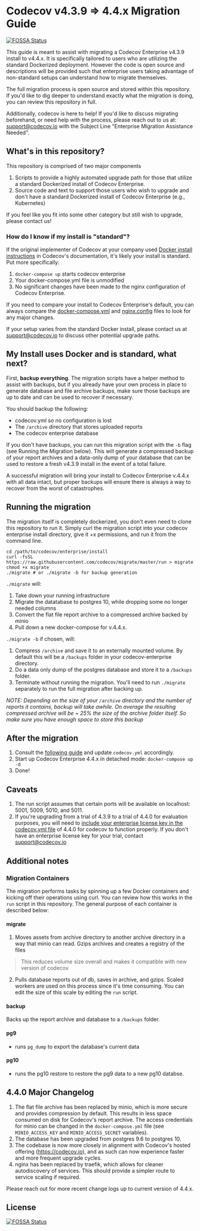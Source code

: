 # Codecov v4.3.9 => 4.4.x Migration Guide
[![FOSSA Status](https://app.fossa.com/api/projects/git%2Bgithub.com%2Fcodecov%2Fmigrate.svg?type=shield)](https://app.fossa.com/projects/git%2Bgithub.com%2Fcodecov%2Fmigrate?ref=badge_shield)


This guide is meant to assist with migrating a Codecov Enterprise v4.3.9 install to v4.4.x. It is specifically tailored to users who are utilizing the standard Dockerized deployment. However the code is open source and descriptions will be provided such that enterprise users taking advantage of non-standard setups can understand how to migrate themselves.

The full migration process is open source and stored within this repository. If you'd like to dig deeper to understand exactly what the migration is doing, you can review this repository in full. 

Additionally, codecov is here to help! If you'd like to discuss migrating beforehand, or need help with the process, please reach out to us at: support@codecov.io with the Subject Line "Enterprise Migration Assistance Needed".

## What's in this repository?

This repository is comprised of two major components

1. Scripts to provide a highly automated upgrade path for those that utilize a standard Dockerized install of Codecov Enterprise.
2. Source code and text to support those users who wish to upgrade and don't have a standard Dockerized install of Codecov Enterprise (e.g., Kubernetes)

If you feel like you fit into some other category but still wish to upgrade, please contact us!

### How do I know if my install is "standard"?

If the original implementer of Codecov at your company used [Docker install instructions](https://docs.codecov.io/docs/deploying-with-docker) in Codecov's documentation, it's likely your install is standard. Put more specifically:

1. `docker-compose up` starts codecov enterprise
2. Your docker-compose.yml file is unmodified
3. No significant changes have been made to the nginx configuration of Codecov Enterprise. 

If you need to compare your install to Codecov Enterprise's default, you can always compare the [docker-compose.yml](https://raw.githubusercontent.com/codecov/enterprise/master/compose-assets/docker-compose.yml) and [nginx.config](https://raw.githubusercontent.com/codecov/enterprise/master/compose-assets/nginx.config) files to look for any major changes.

If your setup varies from the standard Docker install, please contact us at support@codecov.io to discuss other potential upgrade paths. 

## My Install uses Docker and is standard, what next?

First, **backup everything**. The migration scripts have a helper method to assist with backups, but if you already have your own process in place to generate database and file archive backups, make sure those backups are up to date and can be used to recover if necessary. 

You should backup the following:

* codecov.yml so no configuration is lost
* The `/archive` directory that stores uploaded reports
* The codecov enterprise database

If you don't have backups, you can run this migration script with the `-b` flag (see Running the Migration below). This will generate a compressed backup of your report archives and a data-only dump of your database that can be used to restore a fresh v4.3.9 install in the event of a total failure.

A successful migration will bring your install to Codecov Enterprise v.4.4.x with all data intact, but proper backups will ensure there is always a way to recover from the worst of catastrophes.

## Running the migration

The migration itself is completely dockerized, you don't even need to clone this repository to run it. Simply curl the migration script into your codecov enterprise install directory, give it +x permissions, and run it from the command line. 

    cd /path/to/codecov/enterprise/install
    curl -fsSL https://raw.githubusercontent.com/codecov/migrate/master/run > migrate
    chmod +x migrate
    ./migrate # or ./migrate -b for backup generation
    
`./migrate` will: 

1. Take down your running infrastructure
2. Migrate the datatabase to postgres 10, while dropping some no longer needed columns
3. Convert the flat file report archive to a compressed archive backed by minio
4. Pull down a new docker-compose for v.4.4.x. 

`./migrate -b` if chosen, will:

1. Compress `/archive` and save it to an externally mounted volume. By default this will be a `/backups` folder in your codecov-enterprise directory.
2. Do a data only dump of the postgres database and store it to a `/backups` folder.
3. Terminate without running the migration. You'll need to run `./migrate` separately to run the full migration after backing up. 

*NOTE: Depending on the size of your `/archive` directory and the number of reports it contains, backup will take awhile. On average the resulting compressed archive will be ~ 25% the size of the archive folder itself. So make sure you have enough space to store this backup*

## After the migration

1. Consult the [following guide](https://docs.codecov.io/changelog/release-notes-for-codecov-v448#section-codecov-enterprise-self-hosted-448-changes-changes-to-minio) and update `codecov.yml` accordingly.
2. Start up Codecov Enterprise 4.4.x in detached mode: `docker-compose up -d`
3. Done!

## Caveats

1. The run script assumes that certain ports will be available on localhost: 5001, 5009, 5010, and 5011.
2. If you're upgrading from a trial of 4.3.9 to a trial of 4.4.0 for evaluation purposes, you will need to [include your enterprise license key in the codecov.yml file](https://docs.codecov.io/docs/configuration#section-enterprise-license) of 4.4.0 for codecov to function properly. If you don't have an enterprise license key for your trial, contact support@codecov.io

## Additional notes

### Migration Containers

The migration performs tasks by spinning up a few Docker containers and kicking off their operations using curl. You can review how this works in the `run` script in this repository. The general purpose of each container is described below:

#### migrate

1. Moves assets from archive directory to another archive directory in a way that minio can read. Gzips archives and creates a registry of the files

> This reduces volume size overall and makes it compatible with new version of codecov

2. Pulls database reports out of db, saves in archive, and gzips. Scaled workers are used on this process since it's time consuming. You can edit the size of this scale by editing the `run` script.

#### backup

Backs up the report archive and database to a `/backups` folder.

#### pg9

- runs `pg_dump` to export the database's current data

#### pg10

- runs the pg10 restore to restore the pg9 data to a new pg10 databse.

## 4.4.0 Major Changelog

1. The flat file archive has been replaced by minio, which is more secure and provides compression by default. This results in less space consumed on disk for Codecov's report archive. The access credentials for minio can be changed in the `docker-compose.yml` file (see `MINIO_ACCESS_KEY` and `MINIO_ACCESS_SECRET` variables).
2. The database has been upgraded from postgres 9.6 to postgres 10. 
3. The codebase is now more closely in alignment with Codecov's hosted offering (https://codecov.io), and as such can now experience faster and more frequent upgrade cycles.
4. nginx has been replaced by traefik, which allows for cleaner autodiscovery of services. This should provide a simpler route to service scaling if required. 

Please reach out for more recent change logs up to current version of 4.4.x.


## License
[![FOSSA Status](https://app.fossa.com/api/projects/git%2Bgithub.com%2Fcodecov%2Fmigrate.svg?type=large)](https://app.fossa.com/projects/git%2Bgithub.com%2Fcodecov%2Fmigrate?ref=badge_large)